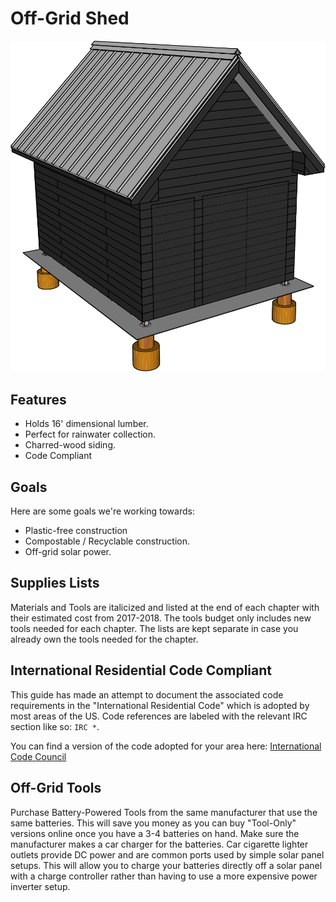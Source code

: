 # Off-Grid Shed

![Finished Shed](05%20Wall%20Exterior/images/D03.svg)


## Features

* Holds 16' dimensional lumber.
* Perfect for rainwater collection.
* Charred-wood siding.
* Code Compliant

## Goals

Here are some goals we're working towards:

* Plastic-free construction
* Compostable / Recyclable construction.
* Off-grid solar power.

## Supplies Lists

Materials and Tools are italicized and listed  at the end of each chapter with their estimated cost from 2017-2018. The tools budget only includes new tools needed for each chapter. The lists are kept separate in case you already own the tools needed for the chapter.

## International Residential Code Compliant

This guide has made an attempt to document the associated code requirements in the "International Residential Code" which is adopted by most areas of the US. Code references are labeled with the relevant IRC section like so: `IRC *`.

You can find a version of the code adopted for your area here:
[International Code Council](https://codes.iccsafe.org/public/)

## Off-Grid Tools

Purchase Battery-Powered Tools from the same manufacturer that use the same batteries. This will save you money as you can buy "Tool-Only" versions online once you have a 3-4 batteries on hand. Make sure the manufacturer makes a car charger for the batteries. Car cigarette lighter outlets provide DC power and are common ports used by simple solar panel setups. This will allow you to charge your batteries directly off a solar panel with a charge controller rather than having to use a more expensive power inverter setup.

